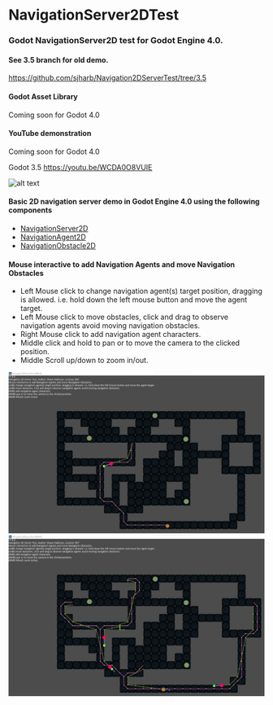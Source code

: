 # NavigationServer2DTest
### Godot NavigationServer2D test for Godot Engine 4.0.
#### See 3.5 branch for old demo. 
https://github.com/sjharb/Navigation2DServerTest/tree/3.5

#### Godot Asset Library
Coming soon for Godot 4.0

#### YouTube demonstration
Coming soon for Godot 4.0

Godot 3.5 
https://youtu.be/WCDA0O8VUIE

![alt text](assets/images/screen_shots/Navigation2DServerTest_gif_8_15_2022.gif)

#### Basic 2D navigation server demo in Godot Engine 4.0 using the following components
- [NavigationServer2D](https://docs.godotengine.org/en/stable/classes/class_navigationserver2d.html)
- [NavigationAgent2D](https://docs.godotengine.org/en/stable/classes/class_navigationagent2d.html)
- [NavigationObstacle2D](https://docs.godotengine.org/en/stable/classes/class_navigationobstacle2d.html)

#### Mouse interactive to add Navigation Agents and move Navigation Obstacles
- Left Mouse click to change navigation agent(s) target position, dragging is allowed. i.e. hold down the left mouse button and move the agent target.
- Left Mouse click to move obstacles, click and drag to observe navigation agents avoid moving navigation obstacles.
- Right Mouse click to add navigation agent characters.
- Middle click and hold to pan or to move the camera to the clicked position.
- Middle Scroll up/down to zoom in/out.

![alt text](assets/images/screen_shots/Navigation2DServerTest1.jpg)
![alt text](assets/images/screen_shots/Navgation2DServerTest2.jpg)
